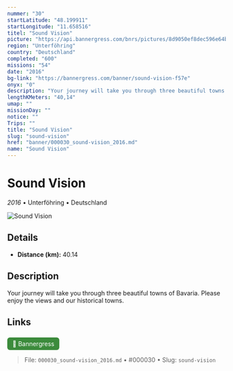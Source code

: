 ```yaml
---
nummer: "30"
startLatitude: "48.199911"
startLongitude: "11.658516"
titel: "Sound Vision"
picture: "https://api.bannergress.com/bnrs/pictures/8d9050ef8dec596e64b17a751c9ea9de"
region: "Unterföhring"
country: "Deutschland"
completed: "600"
missions: "54"
date: "2016"
bg-link: "https://bannergress.com/banner/sound-vision-f57e"
onyx: "0"
description: "Your journey will take you through three beautiful towns of Bavaria. Please enjoy the views and our historical towns."
lengthKMeters: "40,14"
umap: ""
missionDay: ""
notice: ""
Trips: ""
title: "Sound Vision"
slug: "sound-vision"
href: "banner/000030_sound-vision_2016.md"
name: "Sound Vision"
---
```

# Sound Vision

*2016* • Unterföhring • Deutschland

![Sound Vision](https://api.bannergress.com/bnrs/pictures/8d9050ef8dec596e64b17a751c9ea9de)



## Details
- **Distance (km):** 40.14






## Description
Your journey will take you through three beautiful towns of Bavaria. Please enjoy the views and our historical towns.



## Links
<a href="https://bannergress.com/banner/sound-vision-f57e" style="display:inline-block;margin:6px 8px 0 0;padding:6px 12px;background:#3c8b3c;color:#fff;text-decoration:none;border-radius:6px;">🔗 Bannergress</a>




> File: `000030_sound-vision_2016.md` • #000030 • Slug: `sound-vision`
